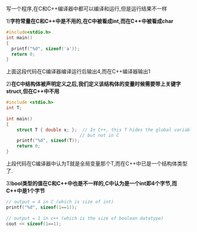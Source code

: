 写一个程序,在C和C++编译器中都可以编译和运行,但是运行结果不一样

1)**字符常量在C和C++中是不用的,在C中被看成int,而在C++中被看成char**

```C++
#include<stdio.h>
int main()
{
  printf("%d", sizeof('a'));
  return 0;
}
```
上面这段代码在C编译器编译运行后输出4,而在C++编译器输出1

2)**在C中结构体被声明定义之后,我们定义该结构体的变量时候需要带上关键字struct,但在C++中不用**

```C++
#include <stdio.h>
int T;
  
int main()
{
    struct T { double x; };  // In C++, this T hides the global variable T, 
                            // but not in C
    printf("%d", sizeof(T));
    return 0;
}
```
上段代码在C编译器中认为T就是全局变量那个T,而在C++中已是一个结构体类型了.

3)**bool类型的值在C和C++中也是不一样的,C中认为是一个int即4个字节,而C++中是1个字节**

```C++
// output = 4 in C (which is size of int)
printf("%d", sizeof(1==1)); 
 
// output = 1 in c++ (which is the size of boolean datatype)
cout << sizeof(1==1); 
```
